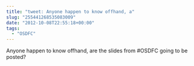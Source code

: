 ```yaml
---
title: "tweet: Anyone happen to know offhand, a"
slug: "255441268535083009"
date: "2012-10-08T22:55:18+00:00"
tags:
  - "OSDFC"
---
```

Anyone happen to know offhand, are the slides from #OSDFC going to be posted?